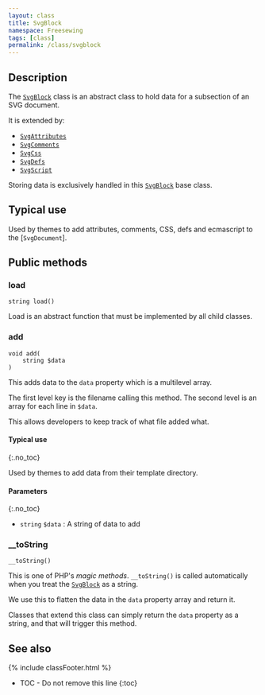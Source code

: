 ```yaml
---
layout: class
title: SvgBlock
namespace: Freesewing
tags: [class]
permalink: /class/svgblock
---
```

## Description 

The [`SvgBlock`](svgblock) class is an abstract class to hold data
for a subsection of an SVG document.

It is extended by:

- [`SvgAttributes`](svgattributes)
- [`SvgComments`](svgcomments)
- [`SvgCss`](svgcss)
- [`SvgDefs`](svgdefs)
- [`SvgScript`](svgscript)

Storing data is exclusively handled in this [`SvgBlock`](svgblock) base class.

## Typical use

Used by themes to add attributes, comments, CSS, defs and ecmascript to the [`SvgDocument`].

## Public methods

### load

```php?start_inline=1
string load()
```
Load is an abstract function that must be implemented by all child classes.

### add

```php?start_inline=1
void add(
    string $data
)
```

This adds data to the `data` property which is a multilevel array.

The first level key is the filename calling this method.
The second level is an array for each line in `$data`.

This allows developers to keep track of what file added what.

#### Typical use
{:.no_toc}

Used by themes to add data from their template directory.

#### Parameters
{:.no_toc}

- `string` `$data` : A string of data to add

### \_\_toString

```php?start_inline=1
__toString()
```

This is one of PHP's _magic methods_. `__toString()` is called automatically
when you treat the [`SvgBlock`](svgblock) as a string.

We use this to flatten the data in the `data` property array and return it.

Classes that extend this class can simply return the `data` property as a
string, and that will trigger this method.

## See also
{% include classFooter.html %}
* TOC - Do not remove this line
{:toc}
